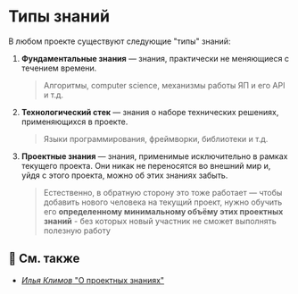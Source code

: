 [refs-klimov]: https://youtu.be/4xyb_tA-uw0?t=249

# Типы знаний

В любом проекте существуют следующие "типы" знаний:
1. **Фундаментальные знания** — знания, практически не меняющиеся с течением времени.
   > Алгоритмы, computer science, механизмы работы ЯП и его API и т.д.
2. **Технологический стек** — знания о наборе технических решениях, применяющихся в проекте.
   > Языки программирования, фреймворки, библиотеки и т.д.
1. **Проектные знания** — знания, применимые исключительно в рамках текущего проекта.
   Они никак не переносятся во внешний мир и, уйдя с этого проекта, можно об этих знаниях забыть.
   > Естественно, в обратную сторону это тоже работает — чтобы добавить нового человека на текущий проект, нужно обучить его **определенному минимальному объёму этих проектных знаний** - без которых новый участник не сможет выполнять полезную работу

## 📑 См. также
- [*Илья Климов* "О проектных знаниях"][refs-klimov]
